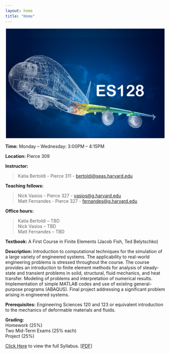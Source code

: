 ```yaml
---
layout: home
title: "Home"
---
```

<p align="center">
<img src="./assets/CourseImage.png"
     alt="Course Image"
     aling="middle"
     width="500px"
     class="center"/>
</p>

**Time:** Monday – Wednesday: 3:00PM – 4:15PM 

**Location:** Pierce 309

**Instructor:** 
> Katia Bertoldi - Pierce 311 - [bertoldi@seas.harvard.edu](mailto:bertoldi@seas.harvard.edu)

**Teaching fellows:** 
> Nick Vasios - Pierce 327 - [vasios@g.harvard.edu](mailto:vasios@g.harvard.edu)<br>
> Matt Fernandes - Pierce 327 - [fernandes@g.harvard.edu](mailto:fernandes@g.harvard.edu)

**Office hours:** <br/>
> Katia Bertoldi – TBD<br />
> Nick Vasios – TBD<br />
> Matt Fernandes – TBD

**Textbook:** A First Course in Finite Elements (Jacob Fish, Ted Belytschko)

**Description:** Introduction to computational techniques for the simulation of a large variety of engineered systems. The applicability to real-world engineering problems is stressed throughout the course. The course provides an introduction to finite element methods for analysis of steady-state and transient problems in solid, structural, fluid mechanics, and heat transfer. Modeling of problems and interpretation of numerical results. Implementation of simple MATLAB codes and use of existing general-purpose programs (ABAQUS).  Final project addressing a significant problem arising in engineered systems.

**Prerequisites:** Engineering Sciences 120 and 123 or equivalent introduction to the mechanics of deformable materials and fluids.

**Grading:**<br/>
Homework (25%)<br/>
Two Mid-Term Exams (25% each)<br/>
Project (25%)

[Click Here](./Syllabus) to view the full Syllabus. [[PDF](./UsefulDocs/Course_Agenda.pdf)]